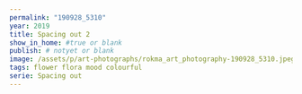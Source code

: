 ```yaml
---
permalink: "190928_5310"
year: 2019
title: Spacing out 2
show_in_home: #true or blank
publish: # notyet or blank
image: /assets/p/art-photographs/rokma_art_photography-190928_5310.jpeg
tags: flower flora mood colourful
serie: Spacing out
---
```

